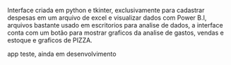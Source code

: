 Interface criada em python e tkinter, exclusivamente para cadastrar despesas em um arquivo de excel e visualizar dados com Power B.I,
arquivos bastante usado em escritorios para analise de dados, a interface conta com um botão para mostrar graficos da analise de gastos, vendas e estoque
e graficos de PIZZA. 

app teste, ainda em desenvolvimento
